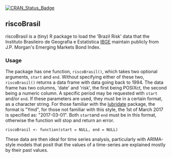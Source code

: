 [![CRAN_Status_Badge](http://www.r-pkg.org/badges/version/riscoBrasil)](https://cran.r-project.org/package=riscoBrasil)
## riscoBrasil 

riscoBrasil is a (tiny) R package to load the 'Brazil Risk' data that the Instituto Brasileiro de Geografia e Estatística 
[IBGE](http://www.ibge.gov.br/english/) maintain publicly from J.P. Morgan's Emerging Markets Bond Index. 

### Usage

The package has one function, `riscoBrasil()`, which takes two optional arguments, `start` and `end`. Without specifying
either of these two, `riscoBrasil()` returns a data frame with data going back to 1994. The data frame has two columns, 
'date' and 'risk', the first being POSIXct, the second being a numeric column. A specific period may be requested with `start` 
and/or `end`. If these parameters are used, they must be in a certain format, as a character string. For those familiar with 
the [lubridate]() package, the format is "Ymd", for those not familiar with this style, the 1st of March 2017 is specified as:
"2017-03-01". Both `start`and `end` must be in this format, otherwise the function will stop and return an error. 

```
riscoBrasil <- function(start = NULL, end = NULL)

```

These data are then ideal for time series analysis, particularly with ARIMA-style models that posit that the values of a time-series
are explained mostly by their past values. 


